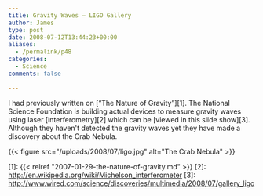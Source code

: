 ```yaml
---
title: Gravity Waves – LIGO Gallery
author: James
type: post
date: 2008-07-12T13:44:23+00:00
aliases:
  - /permalink/p48
categories:
  - Science
comments: false

---
```

I had previously written on [&#8220;The Nature of Gravity&#8221;][1]. The National Science Foundation is building actual devices to measure gravity waves using laser [interferometry][2] which can be [viewed in this slide show][3]. Although they haven't detected the gravity waves yet they have made a discovery about the Crab Nebula.

{{< figure src="/uploads/2008/07/ligo.jpg" alt="The Crab Nebula" >}}

 [1]: {{< relref "2007-01-29-the-nature-of-gravity.md" >}}
 [2]: http://en.wikipedia.org/wiki/Michelson_interferometer
 [3]: http://www.wired.com/science/discoveries/multimedia/2008/07/gallery_ligo